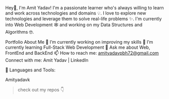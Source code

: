 
Hey👋, I'm Amit Yadav!
I'm a passionate learner who's always willing to learn and work across technologies and domains 💡. I love to explore new technologies and leverage them to solve real-life problems ✨. I'm currently into Web Development 🕸️ and working on my Data Structures and Algorithms 🤓.


 

Portfolio About Me
🔭 I’m currently working on improving my skills
🌱 I’m currently learning Full-Stack Web Development
💬 Ask me about Web, FrontEnd and BackEnd
📫 How to reach me: amityadavpbh72@gmail.com
Connect with me:
Amit Yadav | LinkedIn



🚀 Languages and Tools:




Amityadavk



>  check out my repos 👇
